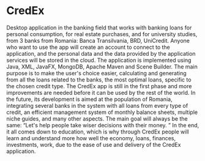 # CredEx
Desktop application in the banking field that works with banking loans for personal  consumption, for real estate purchases, and for university studies, from 3 banks from Romania:  Banca Transilvania, BRD, UniCredit. Anyone who want to use the app will create an account to  connect to the application, and the personal data and the data provided by the application  services will be stored in the cloud. The application is implemented using Java, XML, JavaFX,  MongoDB, Apache Maven and Scene Builder. The main purpose is to make the user's choice  easier, calculating and generating from all the loans related to the banks, the most optimal  loans, specific to the chosen credit type. The CredEx app is still in the first phase and more  improvements are needed before it can be used by the rest of the world. In the future, its  development is aimed at the population of Romania, integrating several banks in the system  with all loans from every type of credit, an efficient management system of monthly balance  sheets, multiple niche guides, and many other aspects. The main goal will always be the same:  “Let's help people take wiser decisions with their money. ” In the end, it all comes down to  education, which is why through CredEx people will learn and understand more how well the  economy, loans, finances, investments, work, due to the ease of use and delivery of the CredEx  application.
